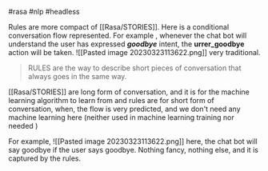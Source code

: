 #rasa #nlp #headless 

Rules are more compact of [[Rasa/STORIES]]. Here is a conditional conversation flow represented. For example , whenever the chat bot will understand the user has expressed ***goodbye*** intent, the **urrer_goodbye** action will be taken. 
![[Pasted image 20230323113622.png]]
very traditional. 

>RULES are the way to describe short pieces of conversation that always goes in the same way. 


[[Rasa/STORIES]] are long form of conversation, and it is for the machine learning algorithm to learn from and rules are for short form of conversation, when, the flow is very predicted, and we don't need any machine learning here (neither used in machine learning training nor needed )

For example, 
![[Pasted image 20230323113622.png]]
here, the chat bot will say goodbye if the user says goodbye. Nothing fancy, nothing else, and it is captured by the rules. 


